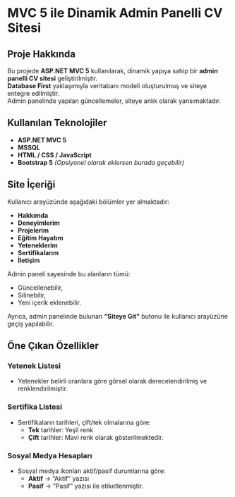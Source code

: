 # MVC 5 ile Dinamik Admin Panelli CV Sitesi

## Proje Hakkında
Bu projede **ASP.NET MVC 5** kullanılarak, dinamik yapıya sahip bir **admin panelli CV sitesi** geliştirilmiştir.  
**Database First** yaklaşımıyla veritabanı modeli oluşturulmuş ve siteye entegre edilmiştir.  
Admin panelinde yapılan güncellemeler, siteye anlık olarak yansımaktadır.

## Kullanılan Teknolojiler

- **ASP.NET MVC 5**
- **MSSQL**
- **HTML / CSS / JavaScript**
- **Bootstrap 5** *(Opsiyonel olarak eklersen burada geçebilir)*

## Site İçeriği

Kullanıcı arayüzünde aşağıdaki bölümler yer almaktadır:
- **Hakkımda**
- **Deneyimlerim**
- **Projelerim**
- **Eğitim Hayatım**
- **Yeteneklerim**
- **Sertifikalarım**
- **İletişim**

Admin paneli sayesinde bu alanların tümü:
- Güncellenebilir,
- Silinebilir,
- Yeni içerik eklenebilir.

Ayrıca, admin panelinde bulunan **“Siteye Git”** butonu ile kullanıcı arayüzüne geçiş yapılabilir.

## Öne Çıkan Özellikler

### Yetenek Listesi
- Yetenekler belirli oranlara göre görsel olarak derecelendirilmiş ve renklendirilmiştir.

### Sertifika Listesi
- Sertifikaların tarihleri, çift/tek olmalarına göre:
  - **Tek** tarihler: Yeşil renk
  - **Çift** tarihler: Mavi renk olarak gösterilmektedir.

### Sosyal Medya Hesapları
- Sosyal medya ikonları aktif/pasif durumlarına göre:
  - **Aktif** → “Aktif” yazısı
  - **Pasif** → “Pasif” yazısı ile etiketlenmiştir.

